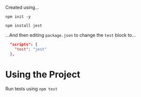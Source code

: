 Created using...

`npm init -y`

`npm install jest`

...And then editing `package.json` to change the `test` block to...

```json
  "scripts": {
    "test": "jest"
  },
  ```

# Using the Project

Run tests using `npm test`